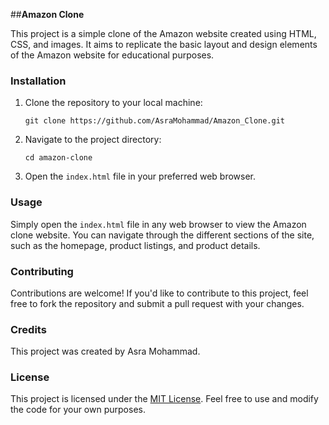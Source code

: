 ##**Amazon Clone**

This project is a simple clone of the Amazon website created using HTML, CSS, and images. It aims to replicate the basic layout and design elements of the Amazon website for educational purposes.

### Installation

1. Clone the repository to your local machine:
   ```
   git clone https://github.com/AsraMohammad/Amazon_Clone.git
   ```

2. Navigate to the project directory:
   ```
   cd amazon-clone
   ```

3. Open the `index.html` file in your preferred web browser.

### Usage

Simply open the `index.html` file in any web browser to view the Amazon clone website. You can navigate through the different sections of the site, such as the homepage, product listings, and product details.

### Contributing

Contributions are welcome! If you'd like to contribute to this project, feel free to fork the repository and submit a pull request with your changes.

### Credits

This project was created by Asra Mohammad.

### License

This project is licensed under the [MIT License](LICENSE). Feel free to use and modify the code for your own purposes.
